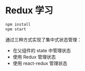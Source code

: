 # Redux 学习

```bash
npm install
npm start
```

通过三种方式实现了集中式状态管理：

- 在父组件的 state 中管理状态
- 使用 Redux 管理状态
- 使用 react-redux 管理状态